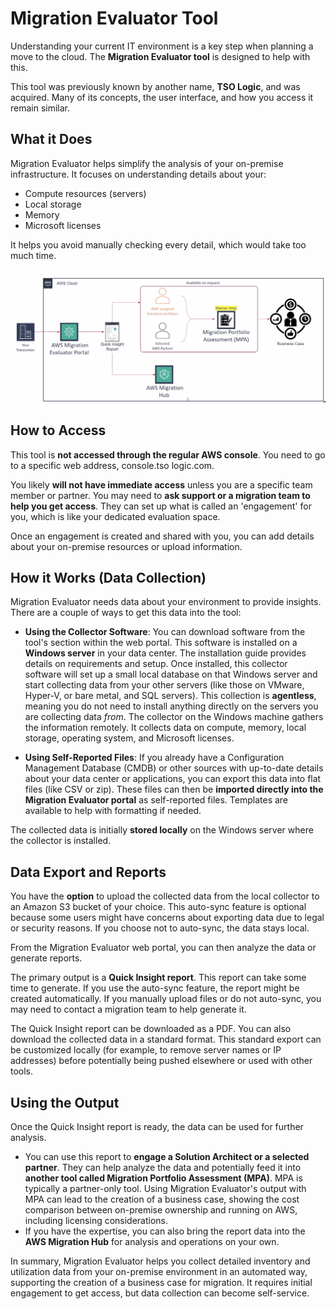 # Migration Evaluator Tool

Understanding your current IT environment is a key step when planning a move to the cloud. The **Migration Evaluator tool** is designed to help with this.

This tool was previously known by another name, **TSO Logic**, and was acquired. Many of its concepts, the user interface, and how you access it remain similar.

## What it Does

Migration Evaluator helps simplify the analysis of your on-premise infrastructure. It focuses on understanding details about your:

*   Compute resources (servers)
*   Local storage
*   Memory
*   Microsoft licenses

It helps you avoid manually checking every detail, which would take too much time.

![Migration Evaluator](Migration%20Evaluator.png)

## How to Access

This tool is **not accessed through the regular AWS console**. You need to go to a specific web address, console.tso logic.com.

You likely **will not have immediate access** unless you are a specific team member or partner. You may need to **ask support or a migration team to help you get access**. They can set up what is called an 'engagement' for you, which is like your dedicated evaluation space.

Once an engagement is created and shared with you, you can add details about your on-premise resources or upload information.

## How it Works (Data Collection)

Migration Evaluator needs data about your environment to provide insights. There are a couple of ways to get this data into the tool:

*   **Using the Collector Software**: You can download software from the tool's section within the web portal. This software is installed on a **Windows server** in your data center. The installation guide provides details on requirements and setup. Once installed, this collector software will set up a small local database on that Windows server and start collecting data from your other servers (like those on VMware, Hyper-V, or bare metal, and SQL servers). This collection is **agentless**, meaning you do not need to install anything directly on the servers you are collecting data *from*. The collector on the Windows machine gathers the information remotely. It collects data on compute, memory, local storage, operating system, and Microsoft licenses.

*   **Using Self-Reported Files**: If you already have a Configuration Management Database (CMDB) or other sources with up-to-date details about your data center or applications, you can export this data into flat files (like CSV or zip). These files can then be **imported directly into the Migration Evaluator portal** as self-reported files. Templates are available to help with formatting if needed.

The collected data is initially **stored locally** on the Windows server where the collector is installed.

## Data Export and Reports

You have the **option** to upload the collected data from the local collector to an Amazon S3 bucket of your choice. This auto-sync feature is optional because some users might have concerns about exporting data due to legal or security reasons. If you choose not to auto-sync, the data stays local.

From the Migration Evaluator web portal, you can then analyze the data or generate reports.

The primary output is a **Quick Insight report**. This report can take some time to generate. If you use the auto-sync feature, the report might be created automatically. If you manually upload files or do not auto-sync, you may need to contact a migration team to help generate it.

The Quick Insight report can be downloaded as a PDF. You can also download the collected data in a standard format. This standard export can be customized locally (for example, to remove server names or IP addresses) before potentially being pushed elsewhere or used with other tools.

## Using the Output

Once the Quick Insight report is ready, the data can be used for further analysis.

*   You can use this report to **engage a Solution Architect or a selected partner**. They can help analyze the data and potentially feed it into **another tool called Migration Portfolio Assessment (MPA)**. MPA is typically a partner-only tool. Using Migration Evaluator's output with MPA can lead to the creation of a business case, showing the cost comparison between on-premise ownership and running on AWS, including licensing considerations.
*   If you have the expertise, you can also bring the report data into the **AWS Migration Hub** for analysis and operations on your own.

In summary, Migration Evaluator helps you collect detailed inventory and utilization data from your on-premise environment in an automated way, supporting the creation of a business case for migration. It requires initial engagement to get access, but data collection can become self-service.
